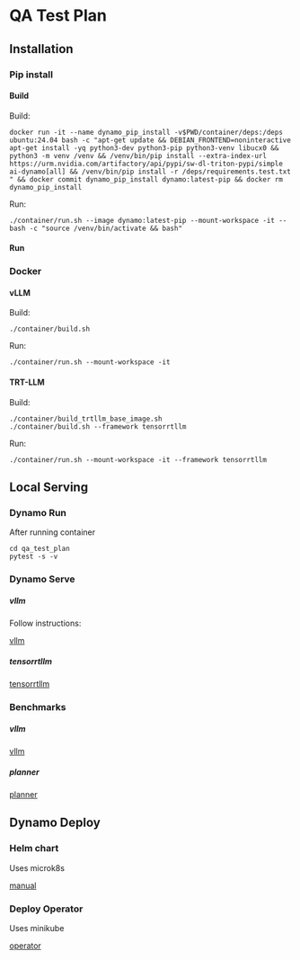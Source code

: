# QA Test Plan

## Installation

### Pip install

#### Build


Build:

```
docker run -it --name dynamo_pip_install -v$PWD/container/deps:/deps ubuntu:24.04 bash -c "apt-get update && DEBIAN_FRONTEND=noninteractive apt-get install -yq python3-dev python3-pip python3-venv libucx0 && python3 -m venv /venv && /venv/bin/pip install --extra-index-url https://urm.nvidia.com/artifactory/api/pypi/sw-dl-triton-pypi/simple ai-dynamo[all] && /venv/bin/pip install -r /deps/requirements.test.txt " && docker commit dynamo_pip_install dynamo:latest-pip && docker rm dynamo_pip_install
```

Run:

```
./container/run.sh --image dynamo:latest-pip --mount-workspace -it -- bash -c "source /venv/bin/activate && bash"
```

#### Run

### Docker

#### vLLM

Build:

```
./container/build.sh
```

Run:

```
./container/run.sh --mount-workspace -it
```

#### TRT-LLM

Build:

```
./container/build_trtllm_base_image.sh
./container/build.sh --framework tensorrtllm
```

Run:

```
./container/run.sh --mount-workspace -it --framework tensorrtllm
```

## Local Serving

### Dynamo Run

After running container

```
cd qa_test_plan
pytest -s -v
```

### Dynamo Serve

##### vllm

Follow instructions:

[vllm](../examples/llm/README.md)

##### tensorrtllm

[tensorrtllm](../examples/tensorrt_llm/README.md)

### Benchmarks

##### vllm

[vllm](../examples/llm/benchmarks/README.md)

##### planner

[planner](../docs/guides/planner_benchmark/benchmark_planner.md)

## Dynamo Deploy

### Helm chart

Uses microk8s

[manual](../docs/guides/dynamo_deploy/manual_helm_deployment.md)

### Deploy Operator

Uses minikube

[operator](../docs/guides/dynamo_deploy/operator_deployment.md)

